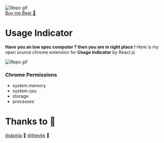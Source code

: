
![Repo gif](https://raw.githubusercontent.com/jack5341/usage-Indicator/master/master/MOSHED-2021-2-23-23-6-28.jpg
)<br/>
[Buy me Beer 🍺](https://paypal.me/nedimakar5341)

# Usage Indicator 
**Have you an low spec computer ? then you are in right place !**
Here is my open source chrome extension for **Usage Indicator** by React.js

![Repo gif](https://raw.githubusercontent.com/jack5341/usage-Indicator/master/master/extension-photo.PNG)

### Chrome Permissions
- system.memory 
- system.cpu
- storage
- processes

# Thanks to 🎉
[@damla](https://github.com/damla) 💎
[@theykk](https://github.com/TheYkk) 💎

